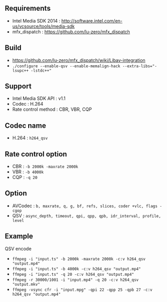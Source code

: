 ## Requirements
   * Intel Media SDK 2014 : http://software.intel.com/en-us/vcsource/tools/media-sdk
   * mfx_dispatch : https://github.com/lu-zero/mfx_dispatch

## Build
   * https://github.com/lu-zero/mfx_dispatch/wiki/Libav-integration
   * `./configure --enable-qsv --enable-memalign-hack --extra-libs="-lsupc++ -lstdc++"`

## Support
   * Intel Media SDK API : v1.1
   * Codec : H.264
   * Rate control method : CBR, VBR, CQP

## Codec name
   * H.264 : `h264_qsv`

## Rate control option
   * CBR : `-b 2000k -maxrate 2000k`
   * VBR : `-b 4000k`
   * CQP : `-q 20`

## Option
   * AVCodec : `b, maxrate, q, g, bf, refs, slices, coder +vlc, flags -cgop`
   * QSV : `async_depth, timeout, qpi, qpp, qpb, idr_interval, profile, level`

## Example
QSV encode  
   * `ffmpeg -i "input.ts" -b 2000k -maxrate 2000k -c:v h264_qsv "output.mp4"`
   * `ffmpeg -i "input.ts" -b 4000k -c:v h264_qsv "output.mp4"`
   * `ffmpeg -i "input.ts" -q 20 -c:v h264_qsv "output.mp4"`
   * `ffmpeg -r 30000/1001 -i "input.mp4" -q 20 -c:v h264_qsv "output.mkv"`
   * `ffmpeg -vsync cfr -i "input.mpg" -qpi 22 -qpp 25 -qpb 27 -c:v h264_qsv "output.mp4"`

